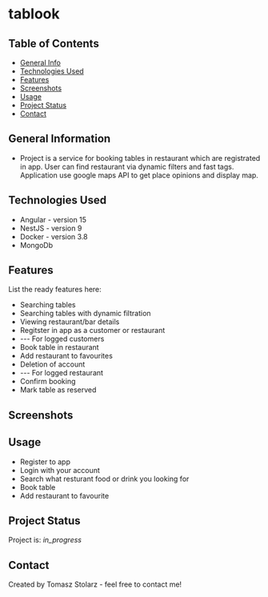 # tablook

## Table of Contents
* [General Info](#general-information)
* [Technologies Used](#technologies-used)
* [Features](#features)
* [Screenshots](#screenshots)
* [Usage](#usage)
* [Project Status](#project-status)
* [Contact](#contact)



## General Information
- Project is a service for booking tables in restaurant which are registrated in app. User can find restaurant via dynamic filters and fast tags. Application use google maps API to get place opinions and display map.


## Technologies Used
- Angular - version 15
- NestJS - version 9
- Docker - version 3.8
- MongoDb


## Features
List the ready features here:
- Searching tables
- Searching tables with dynamic filtration
- Viewing restaurant/bar details
- Regitster in app as a customer or restaurant
- --- For logged customers
- Book table in restaurant
- Add restaurant to favourites
- Deletion of account
- --- For logged restaurant
- Confirm booking
- Mark table as reserved


## Screenshots


## Usage
- Register to app
- Login with your account
- Search what resturant food or drink you looking for
- Book table
- Add restaurant to favourite


## Project Status
Project is: _in_progress_ 


## Contact
Created by Tomasz Stolarz - feel free to contact me!
